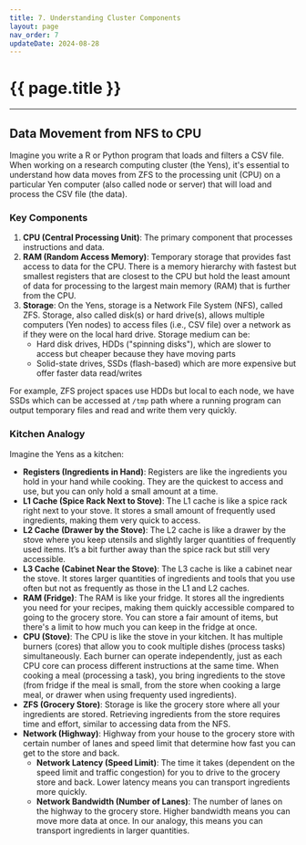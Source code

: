 ```yaml
---
title: 7. Understanding Cluster Components 
layout: page
nav_order: 7
updateDate: 2024-08-28
---
```


# {{ page.title }}
---

## Data Movement from NFS to CPU
Imagine you write a R or Python program that loads and filters a CSV file. When working on a research computing cluster (the Yens), it's essential to understand how data moves from ZFS to the processing unit (CPU) on a particular Yen computer (also called node or server) that will load and process the CSV file (the data).

### Key Components

1. **CPU (Central Processing Unit)**: The primary component that processes instructions and data. 
2. **RAM (Random Access Memory)**: Temporary storage that provides fast access to data for the CPU. There is a memory hierarchy with fastest but smallest registers that are closest to the CPU but hold the least amount of data for processing to the largest main memory (RAM) that is further from the CPU.
3. **Storage**: On the Yens, storage is a Network File System (NFS), called ZFS. Storage, also called disk(s) or hard drive(s), allows multiple computers (Yen nodes) to access files (i.e., CSV file) over a network as if they were on the local hard drive. 
Storage medium can be:
	- Hard disk drives, HDDs ("spinning disks"), which are slower to access but cheaper because they have moving parts 
	- Solid-state drives, SSDs (flash-based) which are more expensive but offer faster data read/writes

For example, ZFS project spaces use HDDs but local to each node, we have SSDs which can be accessed at `/tmp` path where a running program can output temporary files and read and write them very quickly.   

### Kitchen Analogy

Imagine the Yens as a kitchen:

- **Registers (Ingredients in Hand)**: Registers are like the ingredients you hold in your hand while cooking. They are the quickest to access and use, but you can only hold a small amount at a time.
- **L1 Cache (Spice Rack Next to Stove)**: The L1 cache is like a spice rack right next to your stove. It stores a small amount of frequently used ingredients, making them very quick to access.
- **L2 Cache (Drawer by the Stove)**: The L2 cache is like a drawer by the stove where you keep utensils and slightly larger quantities of frequently used items. It’s a bit further away than the spice rack but still very accessible.
- **L3 Cache (Cabinet Near the Stove)**: The L3 cache is like a cabinet near the stove. It stores larger quantities of ingredients and tools that you use often but not as frequently as those in the L1 and L2 caches.
- **RAM (Fridge)**: The RAM is like your fridge. It stores all the ingredients you need for your recipes, making them quickly accessible compared to going to the grocery store. You can store a fair amount of items, but there's a limit to how much you can keep in the fridge at once.
- **CPU (Stove)**: The CPU is like the stove in your kitchen. It has multiple burners (cores) that allow you to cook multiple dishes (process tasks) simultaneously. Each burner can operate independently, just as each CPU core can process different instructions at the same time. When cooking a meal (processing a task), you bring ingredients to the stove (from fridge if the meal is small, from the store when cooking a large meal, or drawer when using frequenty used ingredients).
- **ZFS (Grocery Store)**: Storage is like the grocery store where all your ingredients are stored. Retrieving ingredients from the store requires time and effort, similar to accessing data from the NFS. 
- **Network (Highway)**: Highway from your house to the grocery store with certain number of lanes and speed limit that determine how fast you can get to the store and back.
	- **Network Latency (Speed Limit)**: The time it takes (dependent on the speed limit and traffic congestion) for you to drive to the grocery store and back. Lower latency means you can transport ingredients more quickly. 
	- **Network Bandwidth (Number of Lanes)**: The number of lanes on the highway to the grocery store. Higher bandwidth means you can move more data at once. In our analogy, this means you can transport ingredients in larger quantities. 


